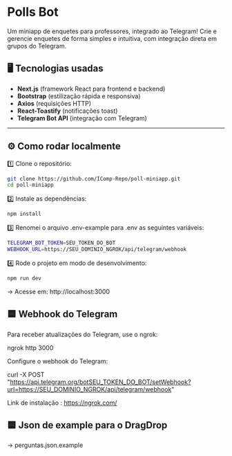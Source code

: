 # Polls Bot 

Um miniapp de enquetes para professores, integrado ao Telegram! Crie e gerencie enquetes de forma simples e intuitiva, com integração direta em grupos do Telegram.


## 🖥️ Tecnologias usadas

- **Next.js** (framework React para frontend e backend)
- **Bootstrap** (estilização rápida e responsiva)
- **Axios** (requisições HTTP)
- **React-Toastify** (notificações toast)
- **Telegram Bot API** (integração com Telegram)

---

## ⚙️ Como rodar localmente

1️⃣ Clone o repositório:
```bash
git clone https://github.com/IComp-Repo/poll-miniapp.git
cd poll-miniapp
```

2️⃣ Instale as dependências:
```bash
npm install
```

3️⃣ Renomei o arquivo .env-example para .env as seguintes variáveis:
```bash
TELEGRAM_BOT_TOKEN=SEU_TOKEN_DO_BOT
WEBHOOK_URL=https://SEU_DOMINIO_NGROK/api/telegram/webhook
```

4️⃣ Rode o projeto em modo de desenvolvimento:
```bash
npm run dev
```
-> Acesse em: http://localhost:3000


## 🟦 Webhook do Telegram

Para receber atualizações do Telegram, use o ngrok:

ngrok http 3000

Configure o webhook do Telegram:

curl -X POST "https://api.telegram.org/botSEU_TOKEN_DO_BOT/setWebhook?url=https://SEU_DOMINIO_NGROK/api/telegram/webhook"


Link de instalação : https://ngrok.com/

## 🟦 Json de example para o DragDrop

-> perguntas.json.example